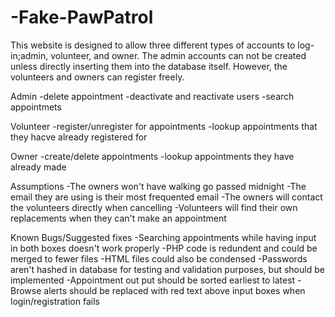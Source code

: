 # -Fake-PawPatrol
This website is designed to allow three different types of accounts to log-in;admin, volunteer, and owner. The admin accounts can not
be created unless directly inserting them into the database itself. However, the volunteers and owners can register freely. 

Admin
 -delete appointment
 -deactivate and reactivate users
 -search appointmets
 
Volunteer
 -register/unregister for appointments
 -lookup appointments that they hacve already registered for
  
Owner
 -create/delete appointments
 -lookup appointments they have already made
 
Assumptions
 -The owners won't have walking go passed midnight
 -The email they are using is their most frequented email
 -The owners will contact the volunteers directly when cancelling
 -Volunteers will find their own replacements when they can't make an appointment
 
Known Bugs/Suggested fixes
 -Searching appointments while having input in both boxes doesn't work properly
 -PHP code is redundent and could be merged to fewer files
 -HTML files could also be condensed
 -Passwords aren't hashed in database for testing and validation purposes, but should be implemented 
 -Appointment out put should be sorted earliest to latest
 -Browse alerts should be replaced with red text above input boxes when login/registration fails
